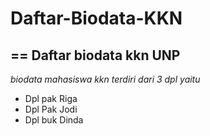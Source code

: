 # Daftar-Biodata-KKN
==
Daftar biodata kkn UNP
--
*biodata mahasiswa kkn terdiri dari 3 dpl yaitu*
- Dpl pak Riga
- Dpl Pak Jodi
- Dpl buk Dinda
